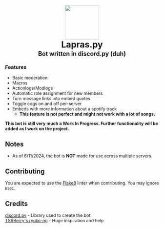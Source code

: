 <h1 align=center>
  <img src="https://github.com/user-attachments/assets/77e636b2-4a3c-4439-8aa3-0c494f0745d4" width=112></a>
  <br>
  <b>Lapras.py</b>
  <br>
  <sup><sub>Bot written in discord.py (duh)</sub></sup>
</h1>

### Features
- Basic moderation
- Macros
- Actionlogs/Modlogs
- Automatic role assignment for new members
- Turn message links into embed quotes
- Toggle cogs on and off per-server
- Embeds with more information about a spotify track
  - **This feature is not perfect and might not work with a lot of songs.**

**This bot is still very much a Work In Progress. Further functionality will be added as I work on the project.**

## Notes

- As of 6/11/2024, the bot is **NOT** made for use across multiple servers.

## Contributing

You are expected to use the [Flake8](https://flake8.pycqa.org/en/latest/) linter when contributing. You may ignore ``E501``.

## Credits

[discord.py](https://github.com/Rapptz/discord.py) - Library used to create the bot<br>
[TSRBerry's ryuko-ng](https://github.com/TSRBerry/ryuko-ng) - Huge inspiration and help
